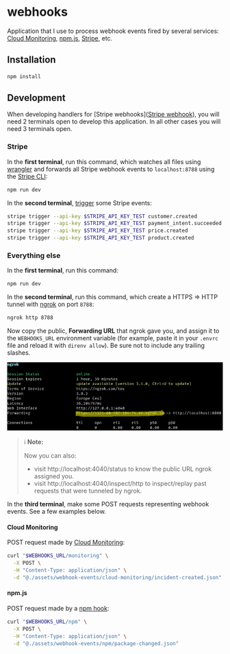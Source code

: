 # webhooks

Application that I use to process webhook events fired by several services: [Cloud Monitoring](https://cloud.google.com/monitoring/support/notification-options#webhooks), [npm.js](https://docs.npmjs.com/cli/v7/commands/npm-hook), [Stripe](https://stripe.com/docs/webhooks), etc.

## Installation

```sh
npm install
```

## Development

When developing handlers for [Stripe webhooks]([Stripe webhook](https://stripe.com/docs/webhooks)), you will need 2 terminals open to develop this application. In all other cases you will need 3 terminals open.

### Stripe

In the **first terminal**, run this command, which watches all files using [wrangler](https://github.com/cloudflare/workers-sdk) and forwards all Stripe webhook events to `localhost:8788` using the [Stripe CLI](https://github.com/stripe/stripe-cli):

```sh
npm run dev
```

In the **second terminal**, [trigger](https://stripe.com/docs/cli/trigger) some Stripe events:

```sh
stripe trigger --api-key $STRIPE_API_KEY_TEST customer.created
stripe trigger --api-key $STRIPE_API_KEY_TEST payment_intent.succeeded
stripe trigger --api-key $STRIPE_API_KEY_TEST price.created
stripe trigger --api-key $STRIPE_API_KEY_TEST product.created
```

### Everything else

In the **first terminal**, run this command:

```sh
npm run dev
```

In the **second terminal**, run this command, which create a HTTPS => HTTP tunnel with [ngrok](https://ngrok.com/) on port `8788`:

```sh
ngrok http 8788
```

Now copy the public, **Forwarding URL** that ngrok gave you, and assign it to the `WEBHOOKS_URL` environment variable (for example, paste it in your `.envrc` file and reload it with `direnv allow`). Be sure not to include any trailing slashes.

![http-tunnel-with-ngrok](./assets/images/http-tunnel-with-ngrok.png)

> :information_source: **Note:**
>
> Now you can also:
> - visit http://localhost:4040/status to know the public URL ngrok assigned you.
> - visit http://localhost:4040/inspect/http to inspect/replay past requests that were tunneled by ngrok.

In the **third terminal**, make some POST requests representing webhook events. See a few examples below.

#### Cloud Monitoring

POST request made by [Cloud Monitoring](https://cloud.google.com/monitoring/support/notification-options#webhooks):

```sh
curl "$WEBHOOKS_URL/monitoring" \
  -X POST \
  -H "Content-Type: application/json" \
  -d "@./assets/webhook-events/cloud-monitoring/incident-created.json"
```

#### npm.js

POST request made by a [npm hook](https://docs.npmjs.com/cli/v9/commands/npm-hook):

```sh
curl "$WEBHOOKS_URL/npm" \
  -X POST \
  -H "Content-Type: application/json" \
  -d "@./assets/webhook-events/npm/package-changed.json"
```
